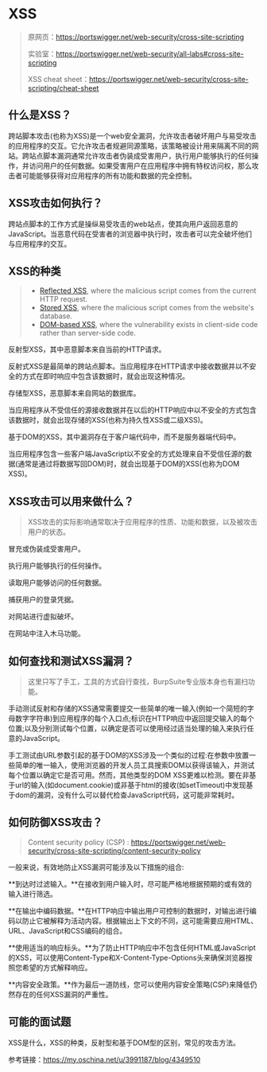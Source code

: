 # XSS

> 原网页：https://portswigger.net/web-security/cross-site-scripting
>
> 实验室：https://portswigger.net/web-security/all-labs#cross-site-scripting
>
> XSS cheat sheet：https://portswigger.net/web-security/cross-site-scripting/cheat-sheet

## 什么是XSS？

跨站脚本攻击(也称为XSS)是一个web安全漏洞，允许攻击者破坏用户与易受攻击的应用程序的交互。它允许攻击者规避同源策略，该策略被设计用来隔离不同的网站。跨站点脚本漏洞通常允许攻击者伪装成受害用户，执行用户能够执行的任何操作，并访问用户的任何数据。如果受害用户在应用程序中拥有特权访问权，那么攻击者可能能够获得对应用程序的所有功能和数据的完全控制。

## XSS攻击如何执行？

跨站点脚本的工作方式是操纵易受攻击的web站点，使其向用户返回恶意的JavaScript。当恶意代码在受害者的浏览器中执行时，攻击者可以完全破坏他们与应用程序的交互。

## XSS的种类

> - [Reflected XSS](https://portswigger.net/web-security/cross-site-scripting#reflected-cross-site-scripting), where the malicious script comes from the current HTTP request.
> - [Stored XSS](https://portswigger.net/web-security/cross-site-scripting#stored-cross-site-scripting), where the malicious script comes from the website's database.
> - [DOM-based XSS](https://portswigger.net/web-security/cross-site-scripting#dom-based-cross-site-scripting), where the vulnerability exists in client-side code rather than server-side code.

反射型XSS，其中恶意脚本来自当前的HTTP请求。

反射式XSS是最简单的跨站点脚本。当应用程序在HTTP请求中接收数据并以不安全的方式在即时响应中包含该数据时，就会出现这种情况。

存储型XSS，恶意脚本来自网站的数据库。

当应用程序从不受信任的源接收数据并在以后的HTTP响应中以不安全的方式包含该数据时，就会出现存储的XSS(也称为持久性XSS或二级XSS)。

基于DOM的XSS，其中漏洞存在于客户端代码中，而不是服务器端代码中。

当应用程序包含一些客户端JavaScript以不安全的方式处理来自不受信任源的数据(通常是通过将数据写回DOM)时，就会出现基于DOM的XSS(也称为DOM XSS)。

## XSS攻击可以用来做什么？

> XSS攻击的实际影响通常取决于应用程序的性质、功能和数据，以及被攻击用户的状态。

冒充或伪装成受害用户。

执行用户能够执行的任何操作。

读取用户能够访问的任何数据。

捕获用户的登录凭据。

对网站进行虚拟破坏。

在网站中注入木马功能。

## 如何查找和测试XSS漏洞？

> 这里只写了手工，工具的方式自行查找，BurpSuite专业版本身也有漏扫功能。

手动测试反射和存储的XSS通常需要提交一些简单的唯一输入(例如一个简短的字母数字字符串)到应用程序的每个入口点;标识在HTTP响应中返回提交输入的每个位置;以及分别测试每个位置，以确定是否可以使用经过适当处理的输入来执行任意的JavaScript。

手工测试由URL参数引起的基于DOM的XSS涉及一个类似的过程:在参数中放置一些简单的唯一输入，使用浏览器的开发人员工具搜索DOM以获得该输入，并测试每个位置以确定它是否可用。然而，其他类型的DOM XSS更难以检测。要在非基于url的输入(如document.cookie)或非基于html的接收(如setTimeout)中发现基于dom的漏洞，没有什么可以替代检查JavaScript代码，这可能非常耗时。

## 如何防御XSS攻击？

> Content security policy (CSP) : https://portswigger.net/web-security/cross-site-scripting/content-security-policy

一般来说，有效地防止XSS漏洞可能涉及以下措施的组合:

**到达时过滤输入。**在接收到用户输入时，尽可能严格地根据预期的或有效的输入进行筛选。

**在输出中编码数据。**在HTTP响应中输出用户可控制的数据时，对输出进行编码以防止它被解释为活动内容。根据输出上下文的不同，这可能需要应用HTML、URL、JavaScript和CSS编码的组合。

**使用适当的响应标头。**为了防止HTTP响应中不包含任何HTML或JavaScript的XSS，可以使用Content-Type和X-Content-Type-Options头来确保浏览器按照您希望的方式解释响应。

**内容安全政策。**作为最后一道防线，您可以使用内容安全策略(CSP)来降低仍然存在的任何XSS漏洞的严重性。

## 可能的面试题

XSS是什么，XSS的种类，反射型和基于DOM型的区别，常见的攻击方法。

参考链接：https://my.oschina.net/u/3991187/blog/4349510